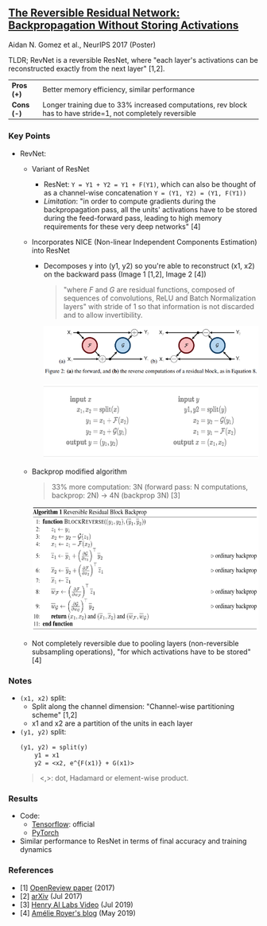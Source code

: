 ## [The Reversible Residual Network: Backpropagation Without Storing Activations](https://papers.nips.cc/paper/6816-the-reversible-residual-network-backpropagation-without-storing-activations)
Aidan N. Gomez et al., NeurIPS 2017 (Poster)

TLDR; RevNet is a reversible ResNet, where "each layer's activations can be reconstructed exactly from the next layer" [1,2]. 

<table>
    <tr>
        <td><b>Pros (+)</b></td><td>Better memory efficiency, similar performance</td>
    </tr>
    <tr>
        <td><b>Cons (-)</b></td><td>Longer training due to 33% increased computations, rev block has to have stride=1, not completely reversible</td>
    </tr>
</table>

### Key Points
* RevNet:
    * Variant of ResNet
        * ResNet: `Y = Y1 + Y2 = Y1 + F(Y1)`, which can also be thought of as a channel-wise concatenation `Y = (Y1, Y2) = (Y1, F(Y1))`
        * *Limitation*: "in order to compute gradients during the backpropagation pass, all the units' activations have to be stored during the feed-forward pass, leading to high memory requirements for these very deep networks" [4]
    * Incorporates NICE (Non-linear Independent Components Estimation) into ResNet
        * Decomposes y into (y1, y2) so you're able to reconstruct (x1, x2) on the backward pass (Image 1 [1,2], Image 2 [4])
            > "where *F* and *G* are residual functions, composed of sequences of convolutions, ReLU and Batch Normalization layers" with stride of 1 so that information is not discarded and to allow invertibility.
            
            <p align="left">
            <img src="./imgs/revnet_passes.png" height="100" alt="RevNet forward and backward passes">
            </p>
            <p align="left">
            <img src="./imgs/revnet_formulas.png" height="150" alt="RevNet forward and backward passes formulas">
            </p>
            
    * Backprop modified algorithm
        > 33% more computation: 3N (forward pass: N computations, backprop: 2N) -> 4N (backprop 3N)  [3]
        <p align="left">
        <img src="./imgs/revnet_algorithm.png" height="250" alt="RevNet Backprop Algorithm">
        </p>
        
    * Not completely reversible due to pooling layers (non-reversible subsampling operations), "for which activations have to be stored" [4]
    
### Notes
* `(x1, x2)` split:
    * Split along the channel dimension: "Channel-wise partitioning scheme" [1,2]
    * x1 and x2 are a partition of the units in each layer
* `(y1, y2)` split:
    ```
    (y1, y2) = split(y)
        y1 = x1
        y2 = <x2, e^{F(x1)} + G(x1)>
    ```
    > <,>: dot, Hadamard or element-wise product.

### Results
* Code:
    * [Tensorflow](https://github.com/renmengye/revnet-public): official
    * [PyTorch](https://github.com/tbung/pytorch-revnet)
* Similar performance to ResNet in terms of final accuracy and training dynamics

### References
* [1] [OpenReview paper](https://papers.nips.cc/paper/6816-the-reversible-residual-network-backpropagation-without-storing-activations) (2017)
* [2] [arXiv](https://arxiv.org/abs/1707.04585) (Jul 2017)
* [3] [Henry AI Labs Video](https://www.youtube.com/watch?v=EulWJgvNWfM) (Jul 2019)
* [4] [Amélie Royer's blog](https://ameroyer.github.io/reading-notes/architectures/2019/05/07/the_reversible_residual_network.html) (May 2019)
